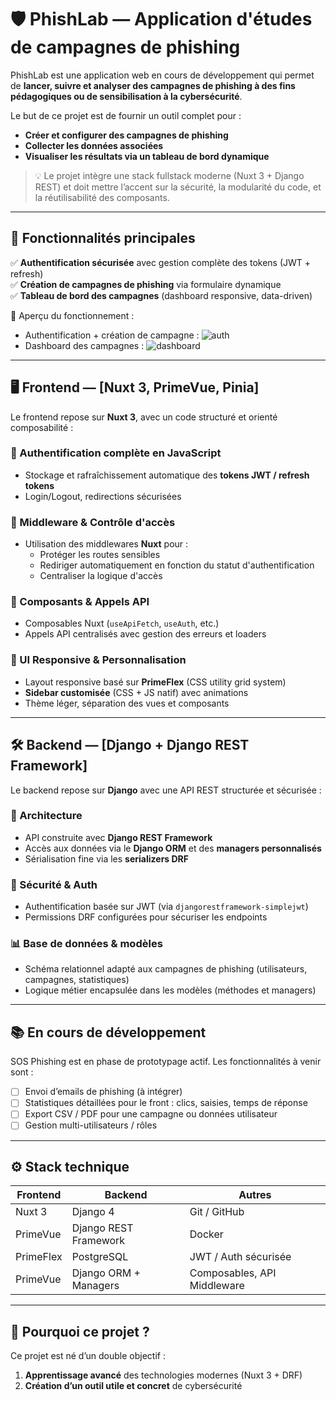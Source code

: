 # 🛡️ PhishLab — Application d'études de campagnes de phishing

PhishLab est une application web en cours de développement qui permet de **lancer, suivre et analyser des campagnes de phishing à des fins pédagogiques ou de sensibilisation à la cybersécurité**.

Le but de ce projet est de fournir un outil complet pour :
- **Créer et configurer des campagnes de phishing**
- **Collecter les données associées**
- **Visualiser les résultats via un tableau de bord dynamique**

> 💡 Le projet intègre une stack fullstack moderne (Nuxt 3 + Django REST) et doit mettre l’accent sur la sécurité, la modularité du code, et la réutilisabilité des composants.

---

## 🚀 Fonctionnalités principales

✅ **Authentification sécurisée** avec gestion complète des tokens (JWT + refresh)  
✅ **Création de campagnes de phishing** via formulaire dynamique  
✅ **Tableau de bord des campagnes** (dashboard responsive, data-driven)

🎥 Aperçu du fonctionnement :
- Authentification + création de campagne : ![auth](./doc/IMG/auth_and_create_campaign.gif)
- Dashboard des campagnes : ![dashboard](./doc/IMG/dashboard_view.gif)

---

## 🖥️ Frontend — [Nuxt 3, PrimeVue, Pinia]

Le frontend repose sur **Nuxt 3**, avec un code structuré et orienté composabilité :

### 🔐 Authentification complète en JavaScript
- Stockage et rafraîchissement automatique des **tokens JWT / refresh tokens**
- Login/Logout, redirections sécurisées

### 🔄 Middleware & Contrôle d'accès
- Utilisation des middlewares **Nuxt** pour :
  - Protéger les routes sensibles
  - Rediriger automatiquement en fonction du statut d'authentification
  - Centraliser la logique d'accès

### 🧩 Composants & Appels API
- Composables Nuxt (`useApiFetch`, `useAuth`, etc.)
- Appels API centralisés avec gestion des erreurs et loaders

### 📱 UI Responsive & Personnalisation
- Layout responsive basé sur **PrimeFlex** (CSS utility grid system)
- **Sidebar customisée** (CSS + JS natif) avec animations
- Thème léger, séparation des vues et composants

---

## 🛠️ Backend — [Django + Django REST Framework]

Le backend repose sur **Django** avec une API REST structurée et sécurisée :

### 🧱 Architecture
- API construite avec **Django REST Framework**
- Accès aux données via le **Django ORM** et des **managers personnalisés**
- Sérialisation fine via les **serializers DRF**

### 🔐 Sécurité & Auth
- Authentification basée sur JWT (via `djangorestframework-simplejwt`)
- Permissions DRF configurées pour sécuriser les endpoints

### 📊 Base de données & modèles
- Schéma relationnel adapté aux campagnes de phishing (utilisateurs, campagnes, statistiques)
- Logique métier encapsulée dans les modèles (méthodes et managers)

---

## 📚 En cours de développement

SOS Phishing est en phase de prototypage actif. Les fonctionnalités à venir sont :

- [ ] Envoi d’emails de phishing (à intégrer)
- [ ] Statistiques détaillées pour le front : clics, saisies, temps de réponse
- [ ] Export CSV / PDF pour une campagne ou données utilisateur
- [ ] Gestion multi-utilisateurs / rôles

---

## ⚙️ Stack technique

| Frontend             | Backend              | Autres                      |
|----------------------|----------------------|-----------------------------|
| Nuxt 3               | Django 4             | Git / GitHub                |
| PrimeVue             | Django REST Framework| Docker                      |
| PrimeFlex            | PostgreSQL           | JWT / Auth sécurisée        |
| PrimeVue             | Django ORM + Managers| Composables, API Middleware |

---

## 💬 Pourquoi ce projet ?

Ce projet est né d’un double objectif :

1. **Apprentissage avancé** des technologies modernes (Nuxt 3 + DRF)
2. **Création d’un outil utile et concret** de cybersécurité

